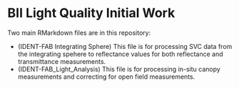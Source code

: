 # BII Light Quality Initial Work
Two main RMarkdown files are in this repository:
- (IDENT-FAB Integrating Sphere) This file is for processing SVC data from the integrating spehere to reflectance values for both reflectance and transmittance measurements.
- (IDENT-FAB_Light_Analysis) This file is for processing in-situ canopy measurements and correcting for open field measurements.